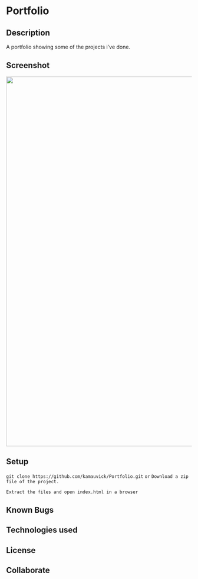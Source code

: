 # Portfolio

## Description
  A portfolio showing some of the projects i've done.

## Screenshot
<img src="https://github.com/kamauvick/image/blob/master/shot.png?raw=true" width="1000">

## Setup
``git clone https://github.com/kamauvick/Portfolio.git``
``or``
 ``Download a zip file of the project.``

``Extract the files and open index.html in a browser``

## Known Bugs

## Technologies used

## License

## Collaborate
